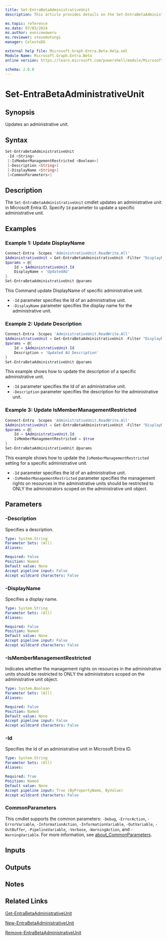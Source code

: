 ```yaml
---
title: Set-EntraBetaAdministrativeUnit
description: This article provides details on the Set-EntraBetaAdministrativeUnit command.

ms.topic: reference
ms.date: 07/03/2024
ms.author: eunicewaweru
ms.reviewer: stevemutungi
manager: CelesteDG

external help file: Microsoft.Graph.Entra.Beta-Help.xml
Module Name: Microsoft.Graph.Entra.Beta
online version: https://learn.microsoft.com/powershell/module/Microsoft.Graph.Entra.Beta/Set-EntraBetaAdministrativeUnit

schema: 2.0.0
---
```


# Set-EntraBetaAdministrativeUnit

## Synopsis

Updates an administrative unit.

## Syntax

```powershell
Set-EntraBetaAdministrativeUnit 
 -Id <String> 
 [-IsMemberManagementRestricted <Boolean>] 
 [-Description <String>] 
 [-DisplayName <String>] 
 [<CommonParameters>]
```

## Description

The `Set-EntraBetaAdministrativeUnit` cmdlet updates an administrative unit in Microsoft Entra ID. Specify `Id` parameter to update a specific administrative unit.

## Examples

### Example 1: Update DisplayName

```powershell
Connect-Entra -Scopes 'AdministrativeUnit.ReadWrite.All'
$AdministrativeUnit = Get-EntraBetaAdministrativeUnit -Filter "DisplayName eq '<administrativeunit-name>'"
$params = @{
    Id = $AdministrativeUnit.Id
    DisplayName = 'UpdatedAU'
}
Set-EntraBetaAdministrativeUnit @params
```

This Command update DisplayName of specific administrative unit.

- `-Id` parameter specifies the Id of an administrative unit.
- `-DisplayName` parameter specifies the display name for the administrative unit.

### Example 2: Update Description

```powershell
Connect-Entra -Scopes 'AdministrativeUnit.ReadWrite.All'
$AdministrativeUnit = Get-EntraBetaAdministrativeUnit -Filter "DisplayName eq '<administrativeunit-name>'"
$params = @{
    Id = $AdministrativeUnit.Id
    Description = 'Updated AU Description'
}
Set-EntraBetaAdministrativeUnit @params
```

This example shows how to update the description of a specific administrative unit.

- `-Id` parameter specifies the Id of an administrative unit.
- `-Description` parameter specifies the description for the administrative unit.

### Example 3: Update IsMemberManagementRestricted

```powershell
Connect-Entra -Scopes 'AdministrativeUnit.ReadWrite.All'
$AdministrativeUnit = Get-EntraBetaAdministrativeUnit -Filter "DisplayName eq '<administrativeunit-name>'"
$params = @{
    Id = $AdministrativeUnit.Id
    IsMemberManagementRestricted = $true
}
Set-EntraBetaAdministrativeUnit @params
```

This example shows how to update the `IsMemberManagementRestricted` setting for a specific administrative unit.

- `-Id` parameter specifies the Id of an administrative unit.
- `-IsMemberManagementRestricted` parameter specifies the management rights on resources in the administrative units should be restricted to ONLY the administrators scoped on the administrative unit object.

## Parameters

### -Description

Specifies a description.

```yaml
Type: System.String
Parameter Sets: (All)
Aliases:

Required: False
Position: Named
Default value: None
Accept pipeline input: False
Accept wildcard characters: False
```

### -DisplayName

Specifies a display name.

```yaml
Type: System.String
Parameter Sets: (All)
Aliases:

Required: False
Position: Named
Default value: None
Accept pipeline input: False
Accept wildcard characters: False
```

### -IsMemberManagementRestricted

Indicates whether the management rights on resources in the administrative units should be restricted to ONLY the administrators scoped on the administrative unit object.

```yaml
Type: System.Boolean
Parameter Sets: (All)
Aliases:

Required: False
Position: Named
Default value: None
Accept pipeline input: False
Accept wildcard characters: False
```

### -Id

Specifies the Id of an administrative unit in Microsoft Entra ID.

```yaml
Type: System.String
Parameter Sets: (All)
Aliases:

Required: True
Position: Named
Default value: None
Accept pipeline input: True (ByPropertyName, ByValue)
Accept wildcard characters: False
```

### CommonParameters

This cmdlet supports the common parameters: `-Debug`, `-ErrorAction`, `-ErrorVariable`, `-InformationAction`, `-InformationVariable`, `-OutVariable`, `-OutBuffer`, `-PipelineVariable`, `-Verbose`, `-WarningAction`, and `-WarningVariable`. For more information, see [about_CommonParameters](https://go.microsoft.com/fwlink/?LinkID=113216).

## Inputs

## Outputs

## Notes

## Related Links

[Get-EntraBetaAdministrativeUnit](Get-EntraBetaAdministrativeUnit.Md)

[New-EntraBetaAdministrativeUnit](New-EntraBetaAdministrativeUnit.Md)

[Remove-EntraBetaAdministrativeUnit](Remove-EntraBetaAdministrativeUnit.Md)

